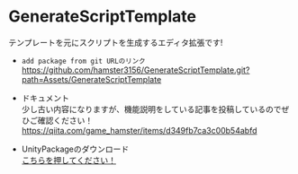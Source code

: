 # GenerateScriptTemplate
テンプレートを元にスクリプトを生成するエディタ拡張です!

- `add package from git URLのリンク`  
https://github.com/hamster3156/GenerateScriptTemplate.git?path=Assets/GenerateScriptTemplate

- ドキュメント  
少し古い内容になりますが、機能説明をしている記事を投稿しているのでぜひご確認ください！
https://qiita.com/game_hamster/items/d349fb7ca3c00b54abfd

- UnityPackageのダウンロード  
[こちらを押してください！]([https://github.com/hamster3156/GenerateScriptTemplate/blob/main/GenerateScriptTemplate.1.0.0.unitypackage](https://github.com/hamster3156/GenerateScriptTemplate/raw/main/GenerateScriptTemplate.1.0.0.unitypackage))

